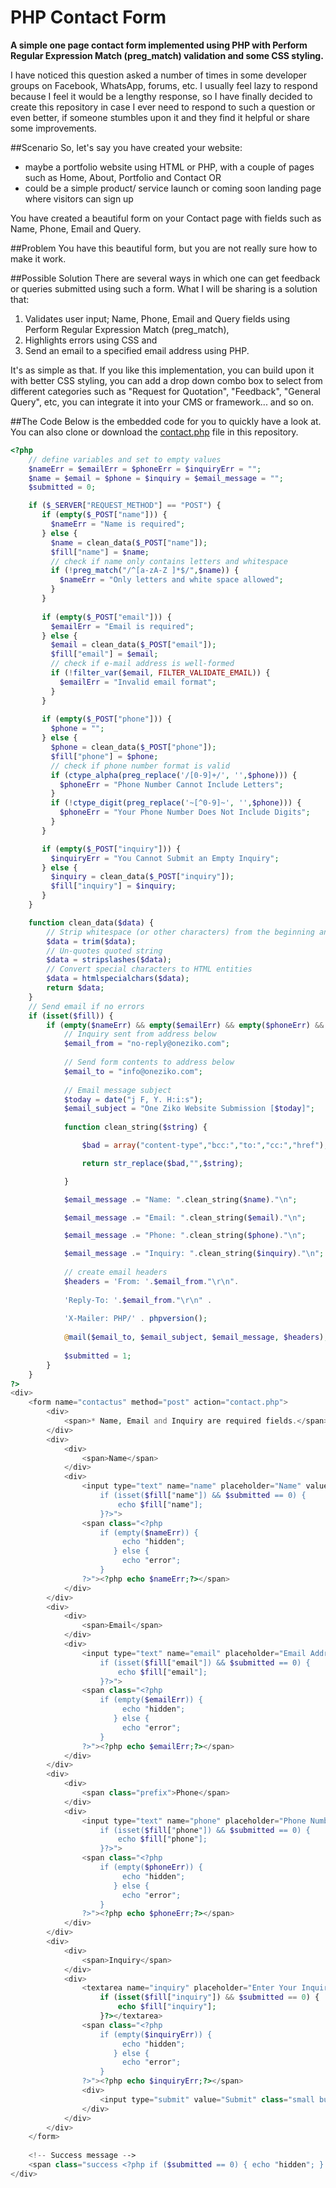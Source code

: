 # PHP Contact Form
**A simple one page contact form implemented using PHP with Perform Regular Expression Match (preg_match) validation and some CSS styling.**

I have noticed this question asked a number of times in some developer groups on Facebook, WhatsApp, forums, etc. I usually feel lazy to respond because I feel it would be a lengthy response, so I have finally decided to create this repository in case I ever need to respond to such a question or even better, if someone stumbles upon it and they find it helpful or share some improvements.

##Scenario
So, let's say you have created your website:
- maybe a portfolio website using HTML or PHP, with a couple of pages such as Home, About, Portfolio and Contact OR
- could be a simple product/ service launch or coming soon landing page where visitors can sign up

You have created a beautiful form on your Contact page with fields such as Name, Phone, Email and Query.

##Problem
You have this beautiful form, but you are not really sure how to make it work.

##Possible Solution
There are several ways in which one can get feedback or queries submitted using such a form. What I will be sharing is a solution that:

1. Validates user input; Name, Phone, Email and Query fields using Perform Regular Expression Match (preg_match),
2. Highlights errors using CSS and
3. Send an email to a specified email address using PHP.

It's as simple as that. If you like this implementation, you can build upon it with better CSS styling, you can add a drop down combo box to select from different categories such as "Request for Quotation", "Feedback", "General Query", etc, you can integrate it into your CMS or framework... and so on.

##The Code
Below is the embedded code for you to quickly have a look at. You can also clone or download the [contact.php](https://github.com/Chizzoz/php-contact-form/blob/first/contact.php "contact.php") file in this repository.

``` php
<?php
	// define variables and set to empty values
	$nameErr = $emailErr = $phoneErr = $inquiryErr = "";
	$name = $email = $phone = $inquiry = $email_message = "";
	$submitted = 0;

	if ($_SERVER["REQUEST_METHOD"] == "POST") {
	   if (empty($_POST["name"])) {
		 $nameErr = "Name is required";
	   } else {
		 $name = clean_data($_POST["name"]);
		 $fill["name"] = $name;
		 // check if name only contains letters and whitespace
		 if (!preg_match("/^[a-zA-Z ]*$/",$name)) {
		   $nameErr = "Only letters and white space allowed"; 
		 }
	   }
	   
	   if (empty($_POST["email"])) {
		 $emailErr = "Email is required";
	   } else {
		 $email = clean_data($_POST["email"]);
		 $fill["email"] = $email;
		 // check if e-mail address is well-formed
		 if (!filter_var($email, FILTER_VALIDATE_EMAIL)) {
		   $emailErr = "Invalid email format"; 
		 }
	   }
		 
	   if (empty($_POST["phone"])) {
		 $phone = "";
	   } else {
		 $phone = clean_data($_POST["phone"]);
		 $fill["phone"] = $phone;
		 // check if phone number format is valid
		 if (ctype_alpha(preg_replace('/[0-9]+/', '',$phone))) {
		   $phoneErr = "Phone Number Cannot Include Letters"; 
		 }
		 if (!ctype_digit(preg_replace('~[^0-9]~', '',$phone))) {
		   $phoneErr = "Your Phone Number Does Not Include Digits"; 
		 }
	   }

	   if (empty($_POST["inquiry"])) {
		 $inquiryErr = "You Cannot Submit an Empty Inquiry";
	   } else {
		 $inquiry = clean_data($_POST["inquiry"]);
		 $fill["inquiry"] = $inquiry;
	   }
	}

	function clean_data($data) {
		// Strip whitespace (or other characters) from the beginning and end of string
		$data = trim($data);
		// Un-quotes quoted string
		$data = stripslashes($data);
		// Convert special characters to HTML entities
		$data = htmlspecialchars($data);
		return $data;
	}
	// Send email if no errors
	if (isset($fill)) {
		if (empty($nameErr) && empty($emailErr) && empty($phoneErr) && empty($inquiryErr)) {
			// Inquiry sent from address below
			$email_from = "no-reply@oneziko.com";
			
			// Send form contents to address below
			$email_to = "info@oneziko.com";
			
			// Email message subject
			$today = date("j F, Y. H:i:s");
			$email_subject = "One Ziko Website Submission [$today]";
			
			function clean_string($string) {

				$bad = array("content-type","bcc:","to:","cc:","href");

				return str_replace($bad,"",$string);

			}

			$email_message .= "Name: ".clean_string($name)."\n";

			$email_message .= "Email: ".clean_string($email)."\n";

			$email_message .= "Phone: ".clean_string($phone)."\n";

			$email_message .= "Inquiry: ".clean_string($inquiry)."\n";
			
			// create email headers
			$headers = 'From: '.$email_from."\r\n".
			 
			'Reply-To: '.$email_from."\r\n" .
			 
			'X-Mailer: PHP/' . phpversion();
			 
			@mail($email_to, $email_subject, $email_message, $headers);
			
			$submitted = 1;
		}
	}
?>
<div>
	<form name="contactus" method="post" action="contact.php">
		<div>
			<span>* Name, Email and Inquiry are required fields.</span>
		</div>
		<div>
			<div>
				<span>Name</span>
			</div>
			<div>
				<input type="text" name="name" placeholder="Name" value="<?php
					if (isset($fill["name"]) && $submitted == 0) {
						echo $fill["name"];
					}?>">
				<span class="<?php
					if (empty($nameErr)) {
						 echo "hidden";
					   } else {
						 echo "error";
					}
				?>"><?php echo $nameErr;?></span>
			</div>
		</div>
		<div>
			<div>
				<span>Email</span>
			</div>
			<div>
				<input type="text" name="email" placeholder="Email Address" value="<?php
					if (isset($fill["email"]) && $submitted == 0) {
						echo $fill["email"];
					}?>">
				<span class="<?php
					if (empty($emailErr)) {
						 echo "hidden";
					   } else {
						 echo "error";
					}
				?>"><?php echo $emailErr;?></span>
			</div>
		</div>
		<div>
			<div>
				<span class="prefix">Phone</span>
			</div>
			<div>
				<input type="text" name="phone" placeholder="Phone Number" value="<?php
					if (isset($fill["phone"]) && $submitted == 0) {
						echo $fill["phone"];
					}?>">
				<span class="<?php
					if (empty($phoneErr)) {
						 echo "hidden";
					   } else {
						 echo "error";
					}
				?>"><?php echo $phoneErr;?></span>
			</div>
		</div>
		<div>
			<div>
				<span>Inquiry</span>
			</div>
			<div>
				<textarea name="inquiry" placeholder="Enter Your Inquiry Here"><?php
					if (isset($fill["inquiry"]) && $submitted == 0) {
						echo $fill["inquiry"];
					}?></textarea>
				<span class="<?php
					if (empty($inquiryErr)) {
						 echo "hidden";
					   } else {
						 echo "error";
					}
				?>"><?php echo $inquiryErr;?></span>
				<div>
					<input type="submit" value="Submit" class="small button" />
				</div>
			</div>
		</div>
	</form>
			
	<!-- Success message -->
	<span class="success <?php if ($submitted == 0) { echo "hidden"; } ?>" >Inquiry <strong>Successfully sent</strong></span>
</div>
```
